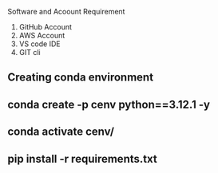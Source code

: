 Software and Acoount Requirement
 1. GitHub Account
 2. AWS Account
 3. VS code IDE
 4. GIT cli

 Creating conda environment
 ----

 conda create -p cenv python==3.12.1  -y
 ----

 conda activate cenv/
 ------

 pip install -r requirements.txt
 -------
 
